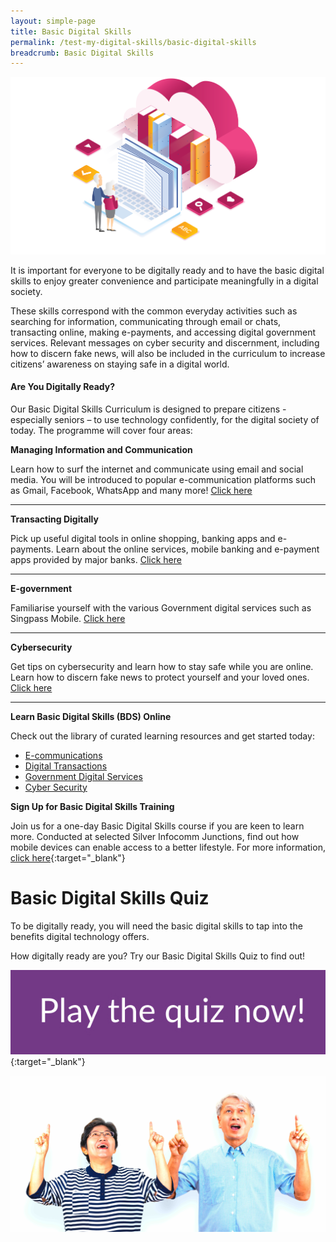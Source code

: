 ```yaml
---
layout: simple-page
title: Basic Digital Skills
permalink: /test-my-digital-skills/basic-digital-skills
breadcrumb: Basic Digital Skills
---
```

![graphic](/images/bds/bds-graphic-2.png)

It is important for everyone to be digitally ready and to have the basic digital skills to enjoy greater convenience and participate meaningfully in a digital society.<br>

These skills correspond with the common everyday activities such as searching for information, communicating through email or chats, transacting online, making e-payments, and accessing digital government services. Relevant messages on cyber security and discernment, including how to discern fake news, will also be included in the curriculum to increase citizens’ awareness on staying safe in a digital world.<br>

#### **Are You Digitally Ready?**<br>

Our Basic Digital Skills Curriculum is designed to prepare citizens - especially seniors – to use technology confidently, for the digital society of today. The programme will cover four areas:<br>


**Managing Information and Communication**<br>

Learn how to surf the internet and communicate using email and social media. You will be introduced to popular e-communication platforms such as Gmail, Facebook, WhatsApp and many more! [Click here](/learn-digital-skills/learn-online/e-communications-bds/)<br>

---

**Transacting Digitally**<br>

Pick up useful digital tools in online shopping, banking apps and e-payments. Learn about the online services, mobile banking and e-payment apps provided by major banks. [Click here](/learn-digital-skills/learn-online/digital-transactions-bds/)<br>

---

**E-government**<br>

Familiarise yourself with the various Government digital services such as Singpass Mobile. [Click here](/learn-digital-skills/learn-online/government-digital-services-bds/)<br>

---

**Cybersecurity**<br>

Get tips on cybersecurity and learn how to stay safe while you are online. Learn how to discern fake news to protect yourself and your loved ones. [Click here](/learn-digital-skills/learn-online/cyber-security-bds/)<br>

---

**Learn Basic Digital Skills (BDS) Online**<br>

Check out the library of curated learning resources and get started today:<br>

* [E-communications](/learn-digital-skills/learn-online/e-communications-bds/)<br> 
* [Digital Transactions](/learn-digital-skills/learn-online/digital-transactions-bds/)<br>
* [Government Digital Services](/learn-digital-skills/learn-online/government-digital-services-bds/)<br>
* [Cyber Security](/learn-digital-skills/learn-online/cyber-security-bds/)<br>


**Sign Up for Basic Digital Skills Training**<br>

Join us for a one-day Basic Digital Skills course if you are keen to learn more. Conducted at selected Silver Infocomm Junctions, find out how mobile devices can enable access to a better lifestyle. For more information, [click here](https://rsvp.org.sg/cyberguide/){:target="_blank"}<br>

# Basic Digital Skills Quiz<br>

To be digitally ready, you will need the basic digital skills to tap into the benefits digital technology offers.<br>

How digitally ready are you? Try our Basic Digital Skills Quiz to find out!<br>

[<img src="/images/bds/bds-quiz-button.jpeg">](https://confirmation.gevme.com/BDS_Quiz/landing/){:target="_blank"}
   
![bds-couple](/images/bds/bds-couple.jpg)

